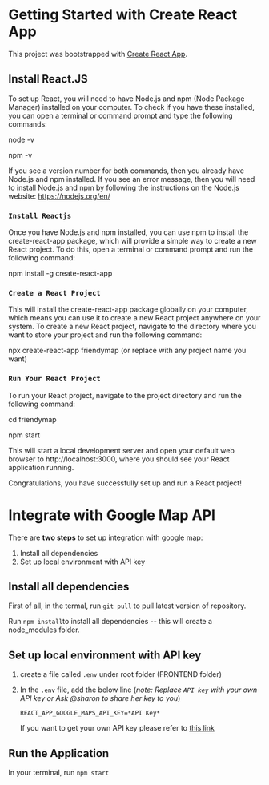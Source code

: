 # Getting Started with Create React App

This project was bootstrapped with [Create React App](https://github.com/facebook/create-react-app).

## Install React.JS

To set up React, you will need to have Node.js and npm (Node Package Manager) installed on your computer. To check if you have these installed, you can open a terminal or command prompt and type the following commands:

node -v 

npm -v

If you see a version number for both commands, then you already have Node.js and npm installed. If you see an error message, then you will need to install Node.js and npm by following the instructions on the Node.js website: https://nodejs.org/en/

### `Install Reactjs`

Once you have Node.js and npm installed, you can use npm to install the create-react-app package, which will provide a simple way to create a new React project. To do this, open a terminal or command prompt and run the following command:

npm install -g create-react-app


### `Create a React Project`

This will install the create-react-app package globally on your computer, which means you can use it to create a new React project anywhere on your system.
To create a new React project, navigate to the directory where you want to store your project and run the following command:

npx create-react-app friendymap (or replace with any project name you want)


### `Run Your React Project`

To run your React project, navigate to the project directory and run the following command:

cd friendymap

npm start

This will start a local development server and open your default web browser to http://localhost:3000, where you should see your React application running.

Congratulations, you have successfully set up and run a React project!


# Integrate with Google Map API
There are **two steps** to set up integration with google map:

1. Install all dependencies
2. Set up local environment with API key

## Install all dependencies
First of all, in the termal, run `git pull` to pull latest version of repository.

Run `npm install`to install all dependencies -- this will create a node_modules folder.

## Set up local environment with API key
1. create a file called `.env` under root folder (FRONTEND folder)
2. In the `.env` file, add the below line (*note: Replace `API key` with your own API key or Ask @sharon to share her key to you*)

	`REACT_APP_GOOGLE_MAPS_API_KEY=*API Key*`
	
	If you want to get your own API key please refer to [this link](https://developers.google.com/maps/documentation/javascript/get-api-key)

## Run the Application
In your terminal, run `npm start`
